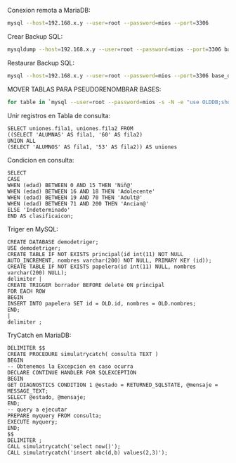 Conexion remota a MariaDB:

```sh
mysql --host=192.168.x.y --user=root --password=mios --port=3306
```

Crear Backup SQL:

```sh
mysqldump --host=192.168.x.y --user=root --password=mios --port=3306 base_de_datos > backup.sql
```

Restaurar Backup SQL:

```sh
mysql --host=192.168.x.y --user=root --password=mios --port=3306 base_de_datos < backup.sql
```

MOVER TABLAS PARA PSEUDORENOMBRAR BASES:

```sh
for table in `mysql --user=root --password=mios -s -N -e "use OLDDB;show tables from OLDDB;"`; do mysql --user=root --password=mios -s -N -e "use OLDDB;rename table OLDDB.$table to NEWDB.$table;"; done;
```

Unir registros en Tabla de consulta:

```mysql
SELECT uniones.fila1, uniones.fila2 FROM
((SELECT 'ALUMNAS' AS fila1, '60' AS fila2)
UNION ALL
(SELECT 'ALUMNOS' AS fila1, '53' AS fila2)) AS uniones
```

Condicion en consulta:

```mysql
SELECT
CASE
WHEN (edad) BETWEEN 0 AND 15 THEN 'Niñ@'
WHEN (edad) BETWEEN 16 AND 18 THEN 'Adolecente'
WHEN (edad) BETWEEN 19 AND 70 THEN 'Adult@'
WHEN (edad) BETWEEN 71 AND 200 THEN 'Ancian@'
ELSE 'Indeterminado'
END AS clasificaicon;
```

Triger en MySQL:

```mysql
CREATE DATABASE demodetriger;
USE demodetriger;
CREATE TABLE IF NOT EXISTS principal(id int(11) NOT NULL AUTO_INCREMENT, nombres varchar(200) NOT NULL, PRIMARY KEY (id));
CREATE TABLE IF NOT EXISTS papelera(id int(11) NULL, nombres varchar(200) NULL);
delimiter |
CREATE TRIGGER borrador BEFORE delete ON principal
FOR EACH ROW
BEGIN
INSERT INTO papelera SET id = OLD.id, nombres = OLD.nombres;
END;
|
delimiter ;
```

TryCatch en MariaDB:

```mariadb
DELIMITER $$
CREATE PROCEDURE simulatrycatch( consulta TEXT )
BEGIN
-- Obtenemos la Excepcion en caso ocurra
DECLARE CONTINUE HANDLER FOR SQLEXCEPTION
BEGIN
GET DIAGNOSTICS CONDITION 1 @estado = RETURNED_SQLSTATE, @mensaje = MESSAGE_TEXT;
SELECT @estado, @mensaje;
END;
-- query a ejecutar
PREPARE myquery FROM consulta;
EXECUTE myquery;
END;
$$
DELIMITER ;
CALL simulatrycatch('select now()');
CALL simulatrycatch('insert abc(d,b) values(2,3)');
```
